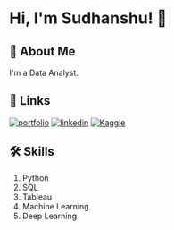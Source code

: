
# Hi, I'm Sudhanshu! 👋


## 🚀 About Me
I'm a Data Analyst.


## 🔗 Links
[![portfolio](https://img.shields.io/badge/my_portfolio-000?style=for-the-badge&logo=ko-fi&logoColor=white)](https://github.com/sudhanshu2198?tab=repositories)
[![linkedin](https://img.shields.io/badge/linkedin-0A66C2?style=for-the-badge&logo=linkedin&logoColor=white)](https://www.linkedin.com/in/sudhanshu-rastogi-iitr/)
[![Kaggle](https://img.shields.io/badge/Kaggle-00?style=for-the-badge&logoColor=white)](https://www.kaggle.com/sudhanshu2198)


## 🛠 Skills
1. Python
2. SQL
3. Tableau
4. Machine Learning
5. Deep Learning

